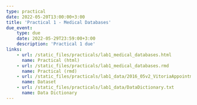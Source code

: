 ```yaml
---
type: practical
date: 2022-05-20T13:00:00+3:00
title: 'Practical 1 - Medical Databases'
due_event: 
    type: due
    date: 2022-05-29T23:59:00+3:00
    description: 'Practical 1 due'
links:
    - url: /static_files/practicals/lab1_medical_databases.html
      name: Practical (html)
    - url: /static_files/practicals/lab1_medical_databases.rmd
      name: Practical (rmd)
    - url: /static_files/practicals/lab1_data/2016_05v2_VitoriaAppointmentData.csv
      name: Dataset
    - url: /static_files/practicals/lab1_data/DataDictionary.txt
      name: Data Dictionary
---
```

